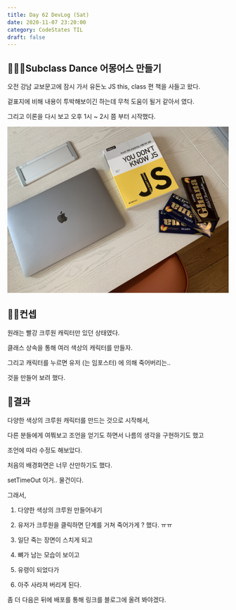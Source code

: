 ```yaml
---
title: Day 62 DevLog (Sat)
date: 2020-11-07 23:20:00
category: CodeStates TIL
draft: false
---
```


## 💁🏻‍♂️Subclass Dance 어몽어스 만들기

오전 강남 교보문고에 잠시 가서 유돈노 JS this, class 편 책을 사들고 왔다.

겉표지에 비해 내용이 투박해보이긴 하는데 무척 도움이 될거 같아서 였다.

그리고 이론을 다시 보고 오후 1시 ~ 2시 쯤 부터 시작했다.

![](./images/udontknowjs.jpeg)

## 💃🏻컨셉

원래는 빨강 크루원 캐릭터만 있던 상태였다.

클래스 상속을 통해 여러 색상의 캐릭터를 만들자.

그리고 캐릭터를 누르면 유저 (는 임포스터) 에 의해 죽어버리는..

것을 만들어 보려 했다.

## 🌈결과

다양한 색상의 크루원 캐릭터를 만드는 것으로 시작해서,

다른 분들에게 여쭤보고 조언을 얻기도 하면서 나름의 생각을 구현하기도 했고

조언에 따라 수정도 해보았다.

처음의 배경화면은 너무 산만하기도 했다.

setTimeOut 이거.. 물건이다.

그래서,

1. 다양한 색상의 크루원 만들어내기

2. 유저가 크루원을 클릭하면 단계를 거쳐 죽어가게 ? 했다. ㅠㅠ

3. 일단 죽는 장면이 스치게 되고

4. 뼈가 남는 모습이 보이고

5. 유령이 되었다가

6. 아주 사라져 버리게 된다.

좀 더 다음은 뒤에 배포를 통해 링크를 블로그에 올려 봐야겠다.
